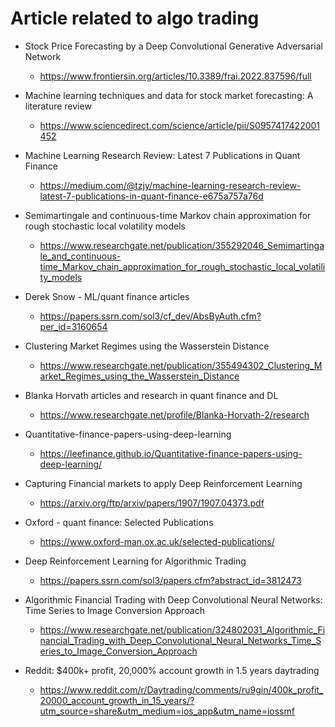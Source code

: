 # Article related to algo trading

- Stock Price Forecasting by a Deep Convolutional Generative Adversarial Network

  - https://www.frontiersin.org/articles/10.3389/frai.2022.837596/full

- Machine learning techniques and data for stock market forecasting: A literature review

  - https://www.sciencedirect.com/science/article/pii/S0957417422001452

- Machine Learning Research Review: Latest 7 Publications in Quant Finance

  - https://medium.com/@tzjy/machine-learning-research-review-latest-7-publications-in-quant-finance-e675a757a76d

- Semimartingale and continuous-time Markov chain approximation for rough stochastic local volatility models

  - https://www.researchgate.net/publication/355292046_Semimartingale_and_continuous-time_Markov_chain_approximation_for_rough_stochastic_local_volatility_models

- Derek Snow - ML/quant finance articles

  - https://papers.ssrn.com/sol3/cf_dev/AbsByAuth.cfm?per_id=3160654

- Clustering Market Regimes using the Wasserstein Distance

  - https://www.researchgate.net/publication/355494302_Clustering_Market_Regimes_using_the_Wasserstein_Distance

- Blanka Horvath articles and research in quant finance and DL

  - https://www.researchgate.net/profile/Blanka-Horvath-2/research

- Quantitative-finance-papers-using-deep-learning

  - https://leefinance.github.io/Quantitative-finance-papers-using-deep-learning/

- Capturing Financial markets to apply Deep Reinforcement Learning

  - https://arxiv.org/ftp/arxiv/papers/1907/1907.04373.pdf

- Oxford - quant finance: Selected Publications

  - https://www.oxford-man.ox.ac.uk/selected-publications/

- Deep Reinforcement Learning for Algorithmic Trading

  - https://papers.ssrn.com/sol3/papers.cfm?abstract_id=3812473

- Algorithmic Financial Trading with Deep Convolutional Neural Networks: Time Series to Image Conversion Approach

  - https://www.researchgate.net/publication/324802031_Algorithmic_Financial_Trading_with_Deep_Convolutional_Neural_Networks_Time_Series_to_Image_Conversion_Approach

- Reddit: $400k+ profit, 20,000% account growth in 1.5 years daytrading
  - https://www.reddit.com/r/Daytrading/comments/ru9gin/400k_profit_20000_account_growth_in_15_years/?utm_source=share&utm_medium=ios_app&utm_name=iossmf
